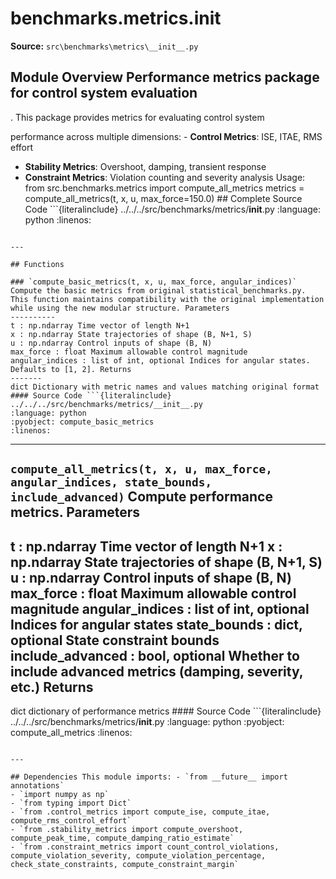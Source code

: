 # benchmarks.metrics.__init__

**Source:** `src\benchmarks\metrics\__init__.py`

## Module Overview Performance metrics package for control system evaluation

. This package provides metrics for evaluating control system


performance across multiple dimensions: - **Control Metrics**: ISE, ITAE, RMS effort
- **Stability Metrics**: Overshoot, damping, transient response
- **Constraint Metrics**: Violation counting and severity analysis Usage: from src.benchmarks.metrics import compute_all_metrics metrics = compute_all_metrics(t, x, u, max_force=150.0) ## Complete Source Code ```{literalinclude} ../../../src/benchmarks/metrics/__init__.py
:language: python
:linenos:
```

---

## Functions

### `compute_basic_metrics(t, x, u, max_force, angular_indices)` Compute the basic metrics from original statistical_benchmarks.py. This function maintains compatibility with the original implementation
while using the new modular structure. Parameters
----------
t : np.ndarray Time vector of length N+1
x : np.ndarray State trajectories of shape (B, N+1, S)
u : np.ndarray Control inputs of shape (B, N)
max_force : float Maximum allowable control magnitude
angular_indices : list of int, optional Indices for angular states. Defaults to [1, 2]. Returns
-------
dict Dictionary with metric names and values matching original format #### Source Code ```{literalinclude} ../../../src/benchmarks/metrics/__init__.py
:language: python
:pyobject: compute_basic_metrics
:linenos:
```

---

## `compute_all_metrics(t, x, u, max_force, angular_indices, state_bounds, include_advanced)` Compute performance metrics. Parameters

t : np.ndarray Time vector of length N+1
x : np.ndarray State trajectories of shape (B, N+1, S)
u : np.ndarray Control inputs of shape (B, N)
max_force : float Maximum allowable control magnitude
angular_indices : list of int, optional Indices for angular states
state_bounds : dict, optional State constraint bounds
include_advanced : bool, optional Whether to include advanced metrics (damping, severity, etc.) Returns
-------
dict dictionary of performance metrics #### Source Code ```{literalinclude} ../../../src/benchmarks/metrics/__init__.py
:language: python
:pyobject: compute_all_metrics
:linenos:
```

---

## Dependencies This module imports: - `from __future__ import annotations`
- `import numpy as np`
- `from typing import Dict`
- `from .control_metrics import compute_ise, compute_itae, compute_rms_control_effort`
- `from .stability_metrics import compute_overshoot, compute_peak_time, compute_damping_ratio_estimate`
- `from .constraint_metrics import count_control_violations, compute_violation_severity, compute_violation_percentage, check_state_constraints, compute_constraint_margin`
